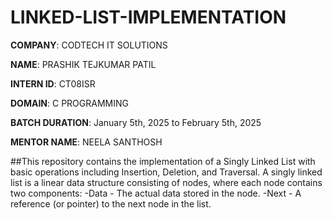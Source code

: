 # LINKED-LIST-IMPLEMENTATION

**COMPANY**: CODTECH IT SOLUTIONS

**NAME**: PRASHIK TEJKUMAR PATIL

**INTERN ID**: CT08ISR

**DOMAIN**: C PROGRAMMING

**BATCH DURATION**: January 5th, 2025 to February 5th, 2025

**MENTOR NAME**: NEELA SANTHOSH

##This repository contains the implementation of a Singly Linked List with basic operations including Insertion, Deletion, and Traversal. A singly linked list is a linear data structure consisting of nodes, where 
  each node contains two components:
-Data - The actual data stored in the node.
-Next - A reference (or pointer) to the next node in the list.
